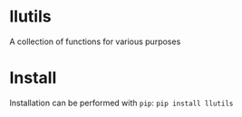 # llutils
A collection of functions for various purposes

# Install
Installation can be performed with `pip`:
`pip install llutils`